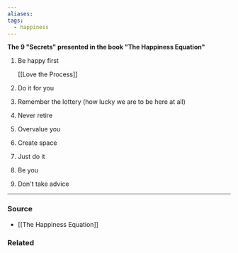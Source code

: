 ```yaml
---
aliases: 
tags:
  - happiness
---
```

**The 9 "Secrets" presented in the book "The Happiness Equation"**

1. Be happy first
    
    [[Love the Process]] 
    
2. Do it for you
3. Remember the lottery (how lucky we are to be here at all)
4. Never retire
5. Overvalue you
6. Create space
7. Just do it
8. Be you
9. Don't take advice

---

### Source
- [[The Happiness Equation]]

### Related
